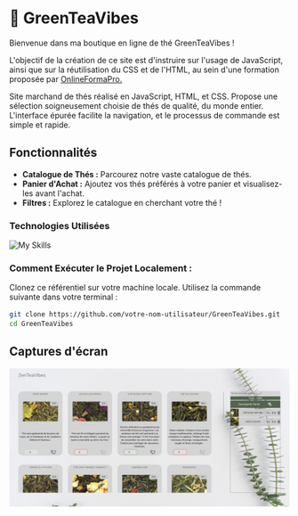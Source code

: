 # 🍵 GreenTeaVibes

Bienvenue dans ma boutique en ligne de thé GreenTeaVibes !

L'objectif de la création de ce site est d'instruire sur l'usage de JavaScript, ainsi que sur la réutilisation du CSS et de l'HTML, au sein d'une formation proposée par <a href = 'https://www.onlineformapro.com/' target = "_blank" >OnlineFormaPro.</a>
 
Site marchand de thés réalisé en JavaScript, HTML, et CSS. Propose une sélection soigneusement choisie de thés de qualité, du monde entier. L'interface épurée facilite la navigation, et le processus de commande est simple et rapide.

## Fonctionnalités

- **Catalogue de Thés :** Parcourez notre vaste catalogue de thés.
- **Panier d'Achat :** Ajoutez vos thés préférés à votre panier et visualisez-les avant l'achat.
- **Filtres :** Explorez le catalogue en cherchant votre thé ! 

### Technologies Utilisées

![My Skills](https://skillicons.dev/icons?i=js,html,css,)

### Comment Exécuter le Projet Localement :

Clonez ce référentiel sur votre machine locale. Utilisez la commande suivante dans votre terminal :

```bash
git clone https://github.com/votre-nom-utilisateur/GreenTeaVibes.git
cd GreenTeaVibes
```
## Captures d'écran

![ScreenShoot](Asset.png)
